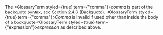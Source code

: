  



The <GlossaryTerm styled={true} term={"comma"}><i>comma</i></GlossaryTerm> is part of the backquote syntax; see Section 2.4.6 (Backquote). <GlossaryTerm styled={true} term={"comma"}><i>Comma</i></GlossaryTerm> is invalid if used other than inside the body of a backquote <GlossaryTerm styled={true} term={"expression"}><i>expression</i></GlossaryTerm> as described above.  







